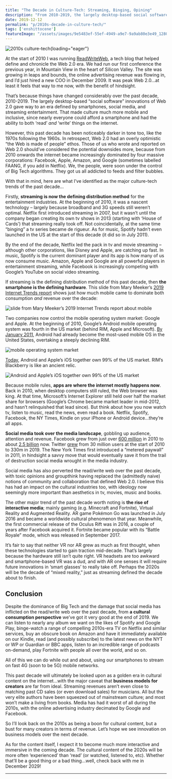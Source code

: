 ```yaml
---
title: "The Decade in Culture-Tech: Streaming, Binging, Opining"
description: "From 2010-2019, the largely desktop-based social software innovations of Web 2.0 gave way to an era defined by smartphones, social media, and streaming entertainment."
date: 2019-12-12
permalink: "p/2010s-decade-in-culture-tech/"
tags: ['enshittocene']
featureImage: "/assets/images/9e5483ef-55ef-4949-a9e7-9a9ab80e3e49_1280x853.jpg"
---
```


![2010s culture-tech](/assets/images/9e5483ef-55ef-4949-a9e7-9a9ab80e3e49_1280x853.jpg){loading="eager"}

At the start of 2010 I was running [ReadWriteWeb](https://ricmac.org/career-archive/readwriteweb/), a tech blog that helped define and chronicle the Web 2.0 era. We had run our first conference the previous year, in Mountain View in the heart of Silicon Valley. The site was growing in leaps and bounds, the online advertising revenue was flowing in, and I’d just hired a new COO in December 2009. It was peak Web 2.0…at least it feels that way to me now, with the benefit of hindsight.

That’s because things have changed considerably over the past decade, 2010-2019. The largely desktop-based “social software” innovations of Web 2.0 gave way to an era defined by smartphones, social media, and streaming entertainment. That made culture much more mobile and inclusive, since nearly everyone could afford a smartphone and had the ability to both ‘read’ _and_ ‘write’ things on the internet.

However, this past decade has been noticeably darker in tone too, like the 1970s following the 1960s. In retrospect, Web 2.0 had an overly optimistic “the Web is made of people” ethos. Those of us who wrote and reported on Web 2.0 should’ve considered the potential downsides more, because from 2010 onwards the internet became increasingly dominated by four massive corporations: Facebook, Apple, Amazon, and Google (sometimes labelled FAANG, if you add in Netflix). We, the people, were soon under the control of Big Tech algorithms. They got us all addicted to feeds and filter bubbles.

With that in mind, here are what I’ve identified as the major culture-tech trends of the past decade…

Firstly, **streaming is now the defining distribution method** for the entertainment industries. At the beginning of 2010, it was a nascent technology – largely because broadband and 3G speeds still weren’t optimal. Netflix first introduced streaming in 2007, but it wasn’t until the company began creating its own tv shows in 2013 (starting with ‘House of Cards’) that streaming really took off. Not coincidentally, at the same time “binging” a tv series became de rigueur. As for music, Spotify hadn’t even launched in the US at the start of this decade (it did so in July 2011).

By the end of the decade, Netflix led the pack in tv and movie streaming – although other corporations, like Disney and Apple, are catching up fast. In music, Spotify is the current dominant player and its app is how many of us now consume music. Amazon, Apple and Google are all powerful players in entertainment streaming, while Facebook is increasingly competing with Google’s YouTube on social video streaming.

If streaming is the defining distribution method of this past decade, then **the smartphone is the defining hardware**. This slide from Mary Meeker’s [2019 Internet Trends report](https://www.bondcap.com/report/itr19/) shows just how much mobile came to dominate both consumption _and_ revenue over the decade:

![slide from Mary Meeker’s 2019 Internet Trends report about mobile](/assets/images/7e45ce09-8cbc-41ab-bded-fbf717f17b7f_1650x1116.jpg)

Two companies now control the mobile operating system market: Google and Apple. At the beginning of 2010, Google’s Android mobile operating system was fourth in the US market (behind RIM, Apple and Microsoft). [By January 2011](https://edition.cnn.com/interactive/2018/12/business/google-history-timeline/index.html), Android had already become the most-used mobile OS in the United States, overtaking a steeply declining RIM.

![mobile operating system market](/assets/images/f4207e0b-d8bc-4fea-9e0f-8c18621a7368_780x396.jpg)

[Today](https://www.statista.com/statistics/266572/market-share-held-by-smartphone-platforms-in-the-united-states/), Android and Apple’s iOS together own 99% of the US market. RIM’s Blackberry is like an ancient relic.

![Android and Apple’s iOS together own 99% of the US market](/assets/images/6a34cf72-8752-4bc6-8ea9-f45d22ca9469_1428x862.jpg)

Because mobile rules, **apps are where the internet mostly happens now**. Back in 2010, when desktop computers still ruled, the Web browser was king. At that time, Microsoft’s Internet Explorer still held over half the market share for browsers (Google’s Chrome became market leader in mid-2012, and hasn’t relinquished that lead since). But think about how you now watch tv, listen to music, read the news, even read a book. Netflix, Spotify, Facebook, the NY Times, Kindle on your iPhone or Android device…they’re all apps.

**Social media took over the media landscape**, gobbling up audience, attention and revenue. Facebook grew from just over [600 million](https://www.statista.com/chart/870/facebooks-user-growth-since-2004/) in 2010 to about [2.5 billion](https://www.statista.com/statistics/264810/number-of-monthly-active-facebook-users-worldwide/) now. Twitter [grew](https://www.statista.com/statistics/282087/number-of-monthly-active-twitter-users/) from 30 million users at the start of 2010 to 330m in 2019. The New York Times first introduced a “metered paywall” in 2011, in hindsight a savvy move that would eventually save it from the trail of destruction social media wrought in the media industry.

Social media has also perverted the read/write web over the past decade, with toxic opinions and groupthink having replaced the (admittedly naive) notions of community and collaboration that defined Web 2.0. I believe this has had an impact on the cultural industries too, with ideology now seemingly more important than aesthetics in tv, movies, music and books.

The other major trend of the past decade worth noting is **the rise of interactive media**; mainly gaming (e.g. Minecraft and Fortnite), Virtual Reality and Augmented Reality. AR game Pokémon Go was launched in July 2016 and became a worldwide cultural phenomenon that year. Meanwhile, the first commercial release of the Oculus Rift was in 2016, a couple of years after Facebook acquired it. Fortnite became popular with its “Battle Royale” mode, which was released in September 2017.

It’s fair to say that neither VR nor AR grew as much as first thought, when these technologies started to gain traction mid-decade. That’s largely because the hardware still isn’t quite right. VR headsets are too awkward and smartphone-based VR was a dud, and with AR one senses it will require future innovations in ‘smart glasses’ to really take off. Perhaps the 2020s will be the decade of “mixed reality,” just as streaming defined the decade about to finish.

Conclusion
----------

Despite the dominance of Big Tech and the damage that social media has inflicted on the read/write web over the past decade, from **a cultural consumption perspective** we’ve got it very good at the end of 2019. We can listen to nearly any album we want on the likes of Spotify and Google Play, binge-watch a range of compelling 2010s-era TV on Netflix and similar services, buy an obscure book on Amazon and have it immediately available on our Kindle, read (and possibly subscribe) to the latest news on the NYT or WP or Guardian or BBC apps, listen to an incredible range of podcasts on-demand, play Fortnite with people all over the world, and so on.

All of this we can do while out and about, using our smartphones to stream on fast 4G (soon to be 5G) mobile networks.

This past decade will ultimately be looked upon as a golden era in cultural content on the internet…with the major caveat that **business models for creators** are far from ideal. Streaming revenues aren’t even close to matching past CD sales (or even download sales) for musicians. All but the very elite authors have been squeezed out of mainstream culture; and most won’t make a living from books. Media has had it worst of all during the 2010s, with the online advertising industry decimated by Google and Facebook.

So I’ll look back on the 2010s as being a boon for cultural content, but a bust for many creators in terms of revenue. Let’s hope we see innovation on business models over the next decade.

As for the content itself, I expect it to become much more interactive and immersive in the coming decade. The cultural content of the 2020s will be more often ‘experienced’ than ‘read’ (or watched, listened to, etc). Whether that’ll be a good thing or a bad thing…well, check back with me in December 2029!

***

